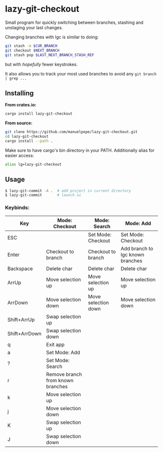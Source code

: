 # lazy-git-checkout

Small program for quickly switching between branches, stashing and unstaging your last changes.

Changing branches with lgc is similar to doing:

```bash
git stash -m $CUR_BRANCH
git checkout $NEXT_BRANCH
git stash pop $LAST_NEXT_BRANCH_STASH_REF
```

but with _hopefully_ fewer keystrokes.

It also allows you to track your most used branches to avoid any `git branch | grep ...`


## Installing

**From crates.io:**

```bash
cargo install lazy-git-checkout
```

**From source:**

```bash
git clone https://github.com/manuelpepe/lazy-git-checkout.git
cd lazy-git-checkout
cargo install --path .
```

Make sure to have cargo's bin directory in your PATH.
Additionally alias for easier access:

```bash
alias lg=lazy-git-checkout
```

## Usage

```bash
$ lazy-git-commit -A .  # add project in current directory
$ lazy-git-commit       # launch ui
```

### Keybinds:

| Key           | Mode: Checkout                    | Mode: Search        | Mode: Add                        |
|---------------|-----------------------------------|---------------------|----------------------------------|
| ESC           |                                   | Set Mode: Checkout  | Set Mode: Checkout               |
| Enter         | Checkout to branch                | Checkout to branch  | Add branch to lgc known branches |
| Backspace     | Delete char                       | Delete char         | Delete char                      |
| ArrUp         | Move selection up                 | Move selection up   | Move selection up                |
| ArrDown       | Move selection down               | Move selection down | Move selection down              |
| Shift+ArrUp   | Swap selection up                 |                     |                                  |
| Shift+ArrDown | Swap selection down               |                     |                                  |
| q             | Exit app                          |                     |                                  |
| a             | Set Mode: Add                     |                     |                                  |
| ?             | Set Mode: Search                  |                     |                                  |
| r             | Remove branch from known branches |                     |                                  |
| k             | Move selection up                 |                     |                                  |
| j             | Move selection down               |                     |                                  |
| K             | Swap selection up                 |                     |                                  |
| J             | Swap selection down               |                     |                                  |


